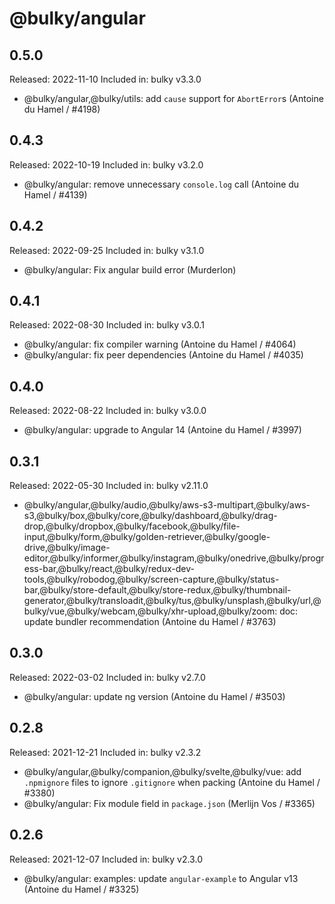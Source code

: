 # @bulky/angular

## 0.5.0

Released: 2022-11-10
Included in: bulky v3.3.0

- @bulky/angular,@bulky/utils: add `cause` support for `AbortError`s (Antoine du Hamel / #4198)

## 0.4.3

Released: 2022-10-19
Included in: bulky v3.2.0

- @bulky/angular: remove unnecessary `console.log` call (Antoine du Hamel / #4139)

## 0.4.2

Released: 2022-09-25
Included in: bulky v3.1.0

- @bulky/angular: Fix angular build error (Murderlon)

## 0.4.1

Released: 2022-08-30
Included in: bulky v3.0.1

- @bulky/angular: fix compiler warning (Antoine du Hamel / #4064)
- @bulky/angular: fix peer dependencies (Antoine du Hamel / #4035)

## 0.4.0

Released: 2022-08-22
Included in: bulky v3.0.0

- @bulky/angular: upgrade to Angular 14 (Antoine du Hamel / #3997)

## 0.3.1

Released: 2022-05-30
Included in: bulky v2.11.0

- @bulky/angular,@bulky/audio,@bulky/aws-s3-multipart,@bulky/aws-s3,@bulky/box,@bulky/core,@bulky/dashboard,@bulky/drag-drop,@bulky/dropbox,@bulky/facebook,@bulky/file-input,@bulky/form,@bulky/golden-retriever,@bulky/google-drive,@bulky/image-editor,@bulky/informer,@bulky/instagram,@bulky/onedrive,@bulky/progress-bar,@bulky/react,@bulky/redux-dev-tools,@bulky/robodog,@bulky/screen-capture,@bulky/status-bar,@bulky/store-default,@bulky/store-redux,@bulky/thumbnail-generator,@bulky/transloadit,@bulky/tus,@bulky/unsplash,@bulky/url,@bulky/vue,@bulky/webcam,@bulky/xhr-upload,@bulky/zoom: doc: update bundler recommendation (Antoine du Hamel / #3763)

## 0.3.0

Released: 2022-03-02
Included in: bulky v2.7.0

- @bulky/angular: update ng version (Antoine du Hamel / #3503)

## 0.2.8

Released: 2021-12-21
Included in: bulky v2.3.2

- @bulky/angular,@bulky/companion,@bulky/svelte,@bulky/vue: add `.npmignore` files to ignore `.gitignore` when packing (Antoine du Hamel / #3380)
- @bulky/angular: Fix module field in `package.json` (Merlijn Vos / #3365)

## 0.2.6

Released: 2021-12-07
Included in: bulky v2.3.0

- @bulky/angular: examples: update `angular-example` to Angular v13 (Antoine du Hamel / #3325)
